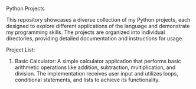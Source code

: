 Python Projects

This repository showcases a diverse collection of my Python projects, each designed to explore different applications of the language and demonstrate my programming skills. The projects are organized into individual directories, providing detailed documentation and instructions for usage.

Project List:
1) Basic Calculator: A simple calculator application that performs basic arithmetic operations like addition, subtraction, multiplication, and division. The implementation receives user input and utilizes loops, conditional statements, and lists to achieve its functionality.  

